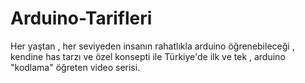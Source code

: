 # Arduino-Tarifleri
Her yaştan , her seviyeden insanın rahatlıkla arduino öğrenebileceği , kendine has tarzı ve özel konsepti ile Türkiye'de ilk ve tek , arduino "kodlama" öğreten video serisi. 
